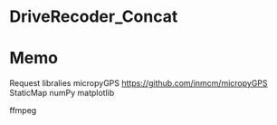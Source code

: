 # DriveRecoder_Concat

# Memo
Request libralies
micropyGPS
https://github.com/inmcm/micropyGPS
StaticMap
numPy
matplotlib

ffmpeg
